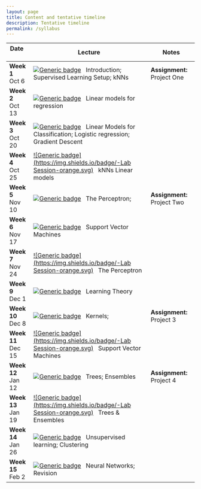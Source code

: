 ```yaml
---
layout: page
title: Content and tentative timeline
description: Tentative timeline
permalink: /syllabus
---
```


|  Date     &nbsp; &nbsp;&nbsp; &nbsp;&nbsp; &nbsp;  | Lecture           | Notes |
| --------- | --------------- | ------ |
| **Week 1** <br> Oct 6       | [![Generic badge](https://img.shields.io/badge/-Lecture-blue.svg)](https://shields.io/) &nbsp; Introduction; Supervised Learning Setup; kNNs   |  **Assignment:** Project One |
| **Week 2** <br> Oct 13      | [![Generic badge](https://img.shields.io/badge/-Lecture-blue.svg)](https://shields.io/) &nbsp; Linear models for regression     |    |
| **Week 3** <br> Oct 20      | [![Generic badge](https://img.shields.io/badge/-Lecture-blue.svg)](https://shields.io/) &nbsp; Linear Models for Classification; Logistic regression; Gradient Descent      |    |
| **Week 4** <br> Oct 25      |  [![Generic badge](https://img.shields.io/badge/-Lab Session-orange.svg)](https://shields.io/) &nbsp; kNNs Linear models     |    |
| **Week 5** <br> Nov 10      | [![Generic badge](https://img.shields.io/badge/-Lecture-blue.svg)](https://shields.io/) &nbsp; The Perceptron;     |  **Assignment:** Project Two  |
| **Week 6** <br> Nov 17      |  [![Generic badge](https://img.shields.io/badge/-Lecture-blue.svg)](https://shields.io/) &nbsp; Support Vector Machines  |     |
| **Week 7** <br> Nov 24      |  [![Generic badge](https://img.shields.io/badge/-Lab Session-orange.svg)](https://shields.io/) &nbsp; The Perceptron     |   |
| **Week 9** <br> Dec 1      | [![Generic badge](https://img.shields.io/badge/-Lecture-blue.svg)](https://shields.io/) &nbsp;  Learning Theory   |    |
| **Week 10** <br> Dec 8      | [![Generic badge](https://img.shields.io/badge/-Lecture-blue.svg)](https://shields.io/) &nbsp; Kernels;      |  **Assignment:** Project 3  |
| **Week 11** <br> Dec 15      | [![Generic badge](https://img.shields.io/badge/-Lab Session-orange.svg)](https://shields.io/) &nbsp; Support Vector Machines   |    |
| **Week 12** <br> Jan 12     | [![Generic badge](https://img.shields.io/badge/-Lecture-blue.svg)](https://shields.io/) &nbsp; Trees; Ensembles      |  **Assignment:** Project 4 |
| **Week 13** <br> Jan 19      | [![Generic badge](https://img.shields.io/badge/-Lab Session-orange.svg)](https://shields.io/) &nbsp; Trees & Ensembles    |  |
| **Week 14** <br> Jan 26      | [![Generic badge](https://img.shields.io/badge/-Lecture-blue.svg)](https://shields.io/) &nbsp; Unsupervised learning; Clustering       |    |
| **Week 15** <br> Feb 2      | [![Generic badge](https://img.shields.io/badge/-Lecture-blue.svg)](https://shields.io/) &nbsp; Neural Networks; Revision     |    |

